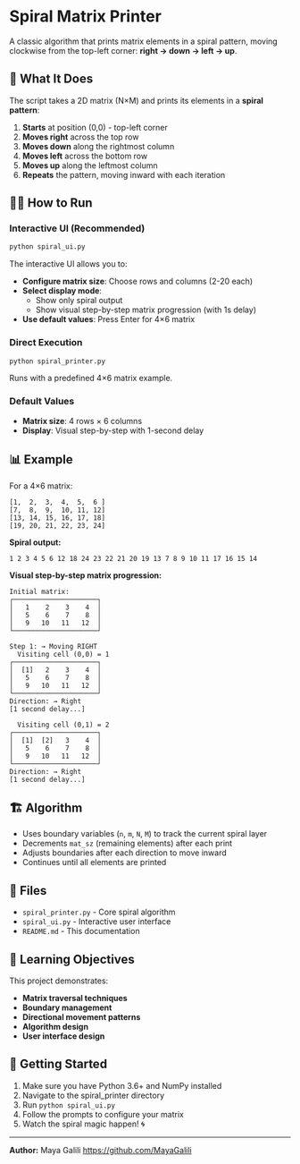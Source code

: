 # Spiral Matrix Printer

A classic algorithm that prints matrix elements in a spiral pattern, moving clockwise from the top-left corner: **right → down → left → up**.

## 🔄 What It Does

The script takes a 2D matrix (N×M) and prints its elements in a **spiral pattern**:
1. **Starts** at position (0,0) - top-left corner
2. **Moves right** across the top row
3. **Moves down** along the rightmost column  
4. **Moves left** across the bottom row
5. **Moves up** along the leftmost column
6. **Repeats** the pattern, moving inward with each iteration

## 🏃‍♂️ How to Run

### Interactive UI (Recommended)
```bash
python spiral_ui.py
```

The interactive UI allows you to:
- **Configure matrix size**: Choose rows and columns (2-20 each)
- **Select display mode**: 
  - Show only spiral output
  - Show visual step-by-step matrix progression (with 1s delay)
- **Use default values**: Press Enter for 4×6 matrix

### Direct Execution
```bash
python spiral_printer.py
```
Runs with a predefined 4×6 matrix example.

### Default Values
- **Matrix size**: 4 rows × 6 columns
- **Display**: Visual step-by-step with 1-second delay

## 📊 Example

For a 4×6 matrix:
```
[1,  2,  3,  4,  5,  6 ]
[7,  8,  9,  10, 11, 12]
[13, 14, 15, 16, 17, 18]
[19, 20, 21, 22, 23, 24]
```

**Spiral output:**
```
1 2 3 4 5 6 12 18 24 23 22 21 20 19 13 7 8 9 10 11 17 16 15 14
```

**Visual step-by-step matrix progression:**
```
Initial matrix:
┌─────────────────────┐
│   1    2    3    4  │
│   5    6    7    8  │
│   9   10   11   12  │
└─────────────────────┘

Step 1: → Moving RIGHT
  Visiting cell (0,0) = 1
┌─────────────────────┐
│  [1]   2    3    4  │
│   5    6    7    8  │
│   9   10   11   12  │
└─────────────────────┘
Direction: → Right
[1 second delay...]

  Visiting cell (0,1) = 2
┌─────────────────────┐
│  [1]  [2]   3    4  │
│   5    6    7    8  │
│   9   10   11   12  │
└─────────────────────┘
Direction: → Right
[1 second delay...]
```

## 🏗️ Algorithm

- Uses boundary variables (`n`, `m`, `N`, `M`) to track the current spiral layer
- Decrements `mat_sz` (remaining elements) after each print
- Adjusts boundaries after each direction to move inward
- Continues until all elements are printed

## 📁 Files

- `spiral_printer.py` - Core spiral algorithm
- `spiral_ui.py` - Interactive user interface
- `README.md` - This documentation

## 🎯 Learning Objectives

This project demonstrates:
- **Matrix traversal techniques**
- **Boundary management**
- **Directional movement patterns**
- **Algorithm design**
- **User interface design**

## 🚀 Getting Started

1. Make sure you have Python 3.6+ and NumPy installed
2. Navigate to the spiral_printer directory
3. Run `python spiral_ui.py`
4. Follow the prompts to configure your matrix
5. Watch the spiral magic happen! 🌀

---
**Author:** Maya Galili <https://github.com/MayaGalili>
